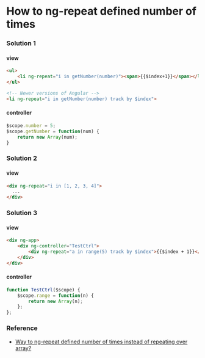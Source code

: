# How to ng-repeat defined number of times

### Solution 1

#### view

```html
<ul>
    <li ng-repeat="i in getNumber(number)"><span>{{$index+1}}</span></li>
</ul>

<!-- Newer versions of Angular -->
<li ng-repeat="i in getNumber(number) track by $index">
```

#### controller

```javascript
$scope.number = 5;
$scope.getNumber = function(num) {
    return new Array(num);   
}
```

### Solution 2

#### view

```html
<div ng-repeat="i in [1, 2, 3, 4]">
  ...
</div>
```

### Solution 3

#### view

```html
<div ng-app>
    <div ng-controller="TestCtrl">
        <div ng-repeat="a in range(5) track by $index">{{$index + 1}}</div>
    </div>
</div>
```

#### controller

```javascript
function TestCtrl($scope) {
    $scope.range = function(n) {
        return new Array(n);
    };
};
```

### Reference

* [Way to ng-repeat defined number of times instead of repeating over array?](http://stackoverflow.com/questions/16824853/way-to-ng-repeat-defined-number-of-times-instead-of-repeating-over-array)